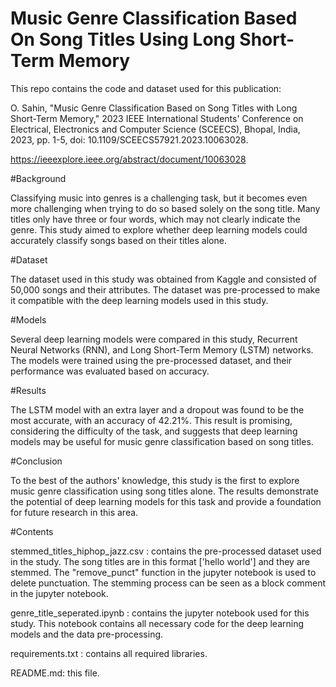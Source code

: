 # Music Genre Classification Based On Song Titles Using Long Short-Term Memory

This repo contains the code and dataset used for this publication: 

O. Sahin, "Music Genre Classification Based on Song Titles with Long Short-Term Memory," 2023 IEEE International Students' Conference on Electrical, Electronics and Computer Science (SCEECS), Bhopal, India, 2023, pp. 1-5, doi: 10.1109/SCEECS57921.2023.10063028.

https://ieeexplore.ieee.org/abstract/document/10063028



#Background

Classifying music into genres is a challenging task, but it becomes even more challenging when trying to do so based solely on the song title. Many titles only have three or four words, which may not clearly indicate the genre. This study aimed to explore whether deep learning models could accurately classify songs based on their titles alone.

#Dataset

The dataset used in this study was obtained from Kaggle and consisted of 50,000 songs and their attributes. The dataset was pre-processed to make it compatible with the deep learning models used in this study.

#Models

Several deep learning models were compared in this study, Recurrent Neural Networks (RNN), and Long Short-Term Memory (LSTM) networks. The models were trained using the pre-processed dataset, and their performance was evaluated based on accuracy.

#Results

The LSTM model with an extra layer and a dropout was found to be the most accurate, with an accuracy of 42.21%. This result is promising, considering the difficulty of the task, and suggests that deep learning models may be useful for music genre classification based on song titles.

#Conclusion

To the best of the authors' knowledge, this study is the first to explore music genre classification using song titles alone. The results demonstrate the potential of deep learning models for this task and provide a foundation for future research in this area.

#Contents

stemmed_titles_hiphop_jazz.csv : contains the pre-processed dataset used in the study. The song titles are in this format ['hello world'] and they are stemmed. The "remove_punct" function in the jupyter notebook is used to delete punctuation. The stemming process can be seen as a block comment in the jupyter notebook.

genre_title_seperated.ipynb : contains the jupyter notebook used for this study. This notebook contains all necessary code for the deep learning models and the data pre-processing. 

requirements.txt : contains all required libraries.

README.md: this file.
